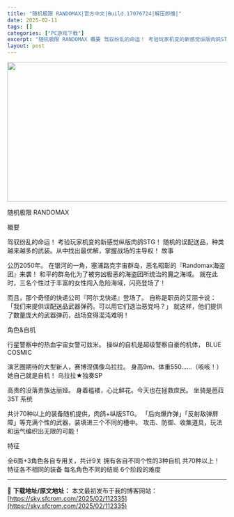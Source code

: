 ```yaml
---
title: "随机极限 RANDOMAX|官方中文|Build.17076724|解压即撸|"
date: 2025-02-11
tags: []
categories: ["PC游戏下载"]
excerpt: "随机极限 RANDOMAX 概要 驾驭纷乱的命运！ 考验玩家机变的新感觉纵版肉鸽STG！ 随机的误配送品，种类越来越多的武装。从中找出最优解，掌握战场的主导权！ 故事 公历2050年。 在银河的一角，塞浦路克宇宙群岛，恶名昭彰的『Randomax海盗团』来袭！ 和平的群岛化为了被穷凶极恶的海盗团所统&hellip;"
layout: post
---
```


<img class="aligncenter size-full wp-image-112323" src="https://sky.sfcrom.com/wp-content/uploads/2025/02/2025021108275674.webp" alt="" width="570" height="321" />

随机极限 RANDOMAX

概要

驾驭纷乱的命运！
考验玩家机变的新感觉纵版肉鸽STG！
随机的误配送品，种类越来越多的武装。从中找出最优解，掌握战场的主导权！
故事

公历2050年。
在银河的一角，塞浦路克宇宙群岛，恶名昭彰的『Randomax海盗团』来袭！
和平的群岛化为了被穷凶极恶的海盗团所统治的魔之海域。
就在此时，三名个性过于丰富的女性闯入危险海域，闪亮登场了！

而且，那个奇怪的快递公司『阿尔戈快递』登场了。
自称是职员的艾丽卡说：
「我们来提供误配送品武器弹药。可以用它们退治恶党吗？」
就这样，他们提供了数量庞大的武器弹药，战场变得混沌难明！

角色&amp;自机

行星警察中的热血宇宙女警可兹米。
操纵的自机是超级警察自豪的机体，
BLUE COSMIC

演艺圈期待的大型新人，赛博涅偶像乌拉拉。
身高9m、体重550……（咳咳！）她自己就是自机！ 乌拉拉★独奏SP

高贵的没落贵族达丽娅。
身着褴褛，心比鲜花。今天也在拯救庶民。
坐骑是芭菈35T
系统

共计70种以上的装备随机提供，肉鸽+纵版STG。
「后向爆炸弹」「反射敌弹屏障」等充满个性的武器，装填进三个不同的槽中。
攻击、防御、收集道具，玩法和运气编织出无限的可能！

特征

全6面+3角色各自专用关，共计9关
拥有各自不同个性的3种自机
共70种以上！ 特征各不相同的装备
每名角色不同的结局
6个阶段的难度

---
📖 **下载地址/原文地址：** 本文最初发布于我的博客网站：[https://sky.sfcrom.com/2025/02/112335](https://sky.sfcrom.com/2025/02/112335)

